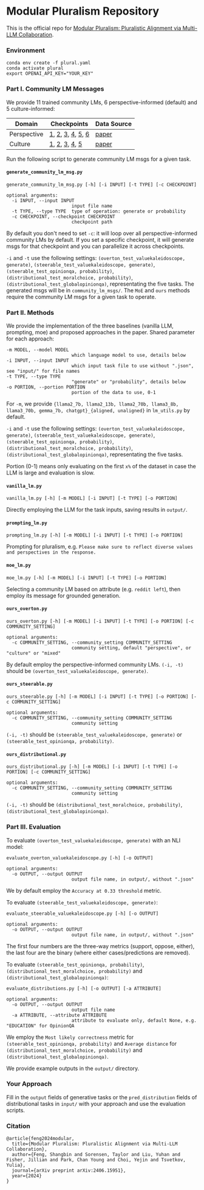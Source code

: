 # Modular Pluralism Repository

This is the official repo for [Modular Pluralism: Pluralistic Alignment via Multi-LLM Collaboration](https://arxiv.org/abs/2406.15951).

### Environment

```
conda env create -f plural.yaml
conda activate plural
export OPENAI_API_KEY="YOUR_KEY"
```

### Part I. Community LM Messages

We provide 11 trained community LMs, 6 perspective-informed (default) and 5 culture-informed:

| Domain    | Checkpoints | Data Source |
| -------- | ------- | ------- |
| Perspective  | [1](https://huggingface.co/bunsenfeng/mistral-news_l), [2](https://huggingface.co/bunsenfeng/mistral-news_c), [3](https://huggingface.co/bunsenfeng/mistral-news_r), [4](https://huggingface.co/bunsenfeng/mistral-reddit_l), [5](https://huggingface.co/bunsenfeng/mistral-reddit_c), [6](https://huggingface.co/bunsenfeng/mistral-reddit_r) | [paper](https://arxiv.org/abs/2404.15238) |
| Culture | [1](https://huggingface.co/bunsenfeng/mistral-africa_culture), [2](https://huggingface.co/bunsenfeng/mistral-asia_culture), [3](https://huggingface.co/bunsenfeng/mistral-europe_culture), [4](https://huggingface.co/bunsenfeng/mistral-northamerica_culture), [5](https://huggingface.co/bunsenfeng/mistral-southamerica_culture) | [paper](https://arxiv.org/abs/2305.08283) |

Run the following script to generate community LM msgs for a given task.

#### `generate_community_lm_msg.py`

```
generate_community_lm_msg.py [-h] [-i INPUT] [-t TYPE] [-c CHECKPOINT]

optional arguments:
  -i INPUT, --input INPUT
                        input file name
  -t TYPE, --type TYPE  type of operation: generate or probability
  -c CHECKPOINT, --checkpoint CHECKPOINT
                        checkpoint path
```

By default you don't need to set `-c`: it will loop over all perspective-informed community LMs by default. If you set a specific checkpoint, it will generate msgs for that checkpoint and you can parallelize it across checkpoints.

`-i` and `-t` use the following settings: `(overton_test_valuekaleidoscope, generate)`, `(steerable_test_valuekaleidoscope, generate)`, `(steerable_test_opinionqa, probability)`, `(distributional_test_moralchoice, probability)`, `(distributional_test_globalopinionqa)`, representating the five tasks. The generated msgs will be in `community_lm_msgs/`. The `MoE` and `ours` methods require the community LM msgs for a given task to operate.

### Part II. Methods

We provide the implementation of the three baselines (vanilla LLM, prompting, moe) and proposed approaches in the paper. Shared parameter for each approach:

```
-m MODEL, --model MODEL
                        which language model to use, details below
-i INPUT, --input INPUT
                        which input task file to use without ".json", see "input/" for file names
-t TYPE, --type TYPE
                        "generate" or "probability", details below
-o PORTION, --portion PORTION
                        portion of the data to use, 0-1
```

For `-m`, we provide `{llama2_7b, llama2_13b, llama2_70b, llama3_8b, llama3_70b, gemma_7b, chatgpt}_{aligned, unaligned}` in `lm_utils.py` by default.

`-i` and `-t` use the following settings: `(overton_test_valuekaleidoscope, generate)`, `(steerable_test_valuekaleidoscope, generate)`, `(steerable_test_opinionqa, probability)`, `(distributional_test_moralchoice, probability)`, `(distributional_test_globalopinionqa)`, representating the five tasks.

Portion (0-1) means only evaluating on the first `x%` of the dataset in case the LLM is large and evaluation is slow.

#### `vanilla_lm.py`

```
vanilla_lm.py [-h] [-m MODEL] [-i INPUT] [-t TYPE] [-o PORTION]
```

Directly employing the LLM for the task inputs, saving results in `output/`.

#### `prompting_lm.py`

```
prompting_lm.py [-h] [-m MODEL] [-i INPUT] [-t TYPE] [-o PORTION]
```

Prompting for pluralism, e.g. `Please make sure to reflect diverse values and perspectives in the response.`

#### `moe_lm.py`

```
moe_lm.py [-h] [-m MODEL] [-i INPUT] [-t TYPE] [-o PORTION]
```

Selecting a community LM based on attribute (e.g. `reddit left`), then employ its message for grounded generation.

#### `ours_overton.py`

```
ours_overton.py [-h] [-m MODEL] [-i INPUT] [-t TYPE] [-o PORTION] [-c COMMUNITY_SETTING]

optional arguments:
  -c COMMUNITY_SETTING, --community_setting COMMUNITY_SETTING
                        community setting, default "perspective", or "culture" or "mixed"
```

By default employ the perspective-informed community LMs. `(-i, -t)` should be `(overton_test_valuekaleidoscope, generate)`.

#### `ours_steerable.py`

```
ours_steerable.py [-h] [-m MODEL] [-i INPUT] [-t TYPE] [-o PORTION] [-c COMMUNITY_SETTING]

optional arguments:
  -c COMMUNITY_SETTING, --community_setting COMMUNITY_SETTING
                        community setting
```

`(-i, -t)` should be `(steerable_test_valuekaleidoscope, generate)` or `(steerable_test_opinionqa, probability)`.

#### `ours_distributional.py`

```
ours_distributional.py [-h] [-m MODEL] [-i INPUT] [-t TYPE] [-o PORTION] [-c COMMUNITY_SETTING]

optional arguments:
  -c COMMUNITY_SETTING, --community_setting COMMUNITY_SETTING
                        community setting
```

`(-i, -t)` should be `(distributional_test_moralchoice, probability)`, `(distributional_test_globalopinionqa)`.

### Part III. Evaluation

To evaluate `(overton_test_valuekaleidoscope, generate)` with an NLI model:

```
evaluate_overton_valuekaleidoscope.py [-h] [-o OUTPUT]

optional arguments:
  -o OUTPUT, --output OUTPUT
                        output file name, in output/, without ".json"
```

We by default employ the `Accuracy at 0.33 threshold` metric.

To evaluate `(steerable_test_valuekaleidoscope, generate)`:

```
evaluate_steerable_valuekaleidoscope.py [-h] [-o OUTPUT]

optional arguments:
  -o OUTPUT, --output OUTPUT
                        output file name, in output/, without ".json"
```

The first four numbers are the three-way metrics (support, oppose, either), the last four are the binary (where either cases/predictions are removed).

To evaluate `(steerable_test_opinionqa, probability)`, `(distributional_test_moralchoice, probability)` and `(distributional_test_globalopinionqa)`:

```
evaluate_distributions.py [-h] [-o OUTPUT] [-a ATTRIBUTE]

optional arguments:
  -o OUTPUT, --output OUTPUT
                        output file name
  -a ATTRIBUTE, --attribute ATTRIBUTE
                        attribute to evaluate only, default None, e.g. "EDUCATION" for OpinionQA
```

We employ the `Most likely correctness` metric for `(steerable_test_opinionqa, probability)` and `Average distance` for `(distributional_test_moralchoice, probability)` and `(distributional_test_globalopinionqa)`.

We provide example outputs in the `output/` directory.

### Your Approach

Fill in the `output` fields of generative tasks or the `pred_distribution` fields of distributional tasks in `input/` with your approach and use the evaluation scripts.

### Citation

```
@article{feng2024modular,
  title={Modular Pluralism: Pluralistic Alignment via Multi-LLM Collaboration},
  author={Feng, Shangbin and Sorensen, Taylor and Liu, Yuhan and Fisher, Jillian and Park, Chan Young and Choi, Yejin and Tsvetkov, Yulia},
  journal={arXiv preprint arXiv:2406.15951},
  year={2024}
}
```